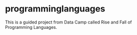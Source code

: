 # programminglanguages
This is a guided project from Data Camp called Rise and Fall of Programming Languages. 
